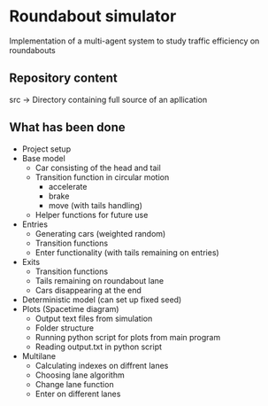 # Roundabout simulator
Implementation of a multi-agent system to study traffic efficiency on roundabouts

## Repository content

src -> Directory containing full source of an apllication

## What has been done

- Project setup
- Base model
    - Car consisting of the head and tail
    - Transition function in circular motion
        - accelerate
        - brake
        - move (with tails handling)
    - Helper functions for future use
- Entries
    - Generating cars (weighted random)
    - Transition functions
    - Enter functionality (with tails remaining on entries)
- Exits
    - Transition functions
    - Tails remaining on roundabout lane
    - Cars disappearing at the end
- Deterministic model (can set up fixed seed)
- Plots (Spacetime diagram)
    - Output text files from simulation 
    - Folder structure
    - Running python script for plots from main program
    - Reading output.txt in python script
- Multilane
    - Calculating indexes on diffrent lanes
    - Choosing lane algorithm
    - Change lane function
    - Enter on different lanes
